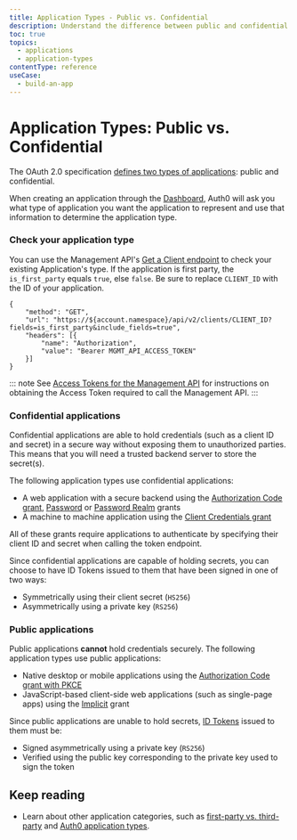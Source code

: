 ```yaml
---
title: Application Types - Public vs. Confidential
description: Understand the difference between public and confidential application types.
toc: true
topics:
  - applications
  - application-types
contentType: reference
useCase:
  - build-an-app
---
```

# Application Types: Public vs. Confidential

The OAuth 2.0 specification [defines two types of applications](https://tools.ietf.org/html/rfc6749#section-2.1): public and confidential.

When creating an application through the [Dashboard](${manage_url}/#/applications), Auth0 will ask you what type of application you want the application to represent and use that information to determine the application type.

### Check your application type

You can use the Management API's [Get a Client endpoint](/api/management/v2#!/Clients/get_clients_by_id) to check your existing Application's type. If the application is first party, the `is_first_party` equals `true`, else `false`. Be sure to replace `CLIENT_ID` with the ID of your application.

```har
{
	"method": "GET",
	"url": "https://${account.namespace}/api/v2/clients/CLIENT_ID?fields=is_first_party&include_fields=true",
	"headers": [{
		"name": "Authorization",
		"value": "Bearer MGMT_API_ACCESS_TOKEN"
	}]
}
```

::: note
See [Access Tokens for the Management API](/api/management/v2/tokens) for instructions on obtaining the Access Token required to call the Management API.
:::

### Confidential applications

Confidential applications are able to hold credentials (such as a client ID and secret) in a secure way without exposing them to unauthorized parties. This means that you will need a trusted backend server to store the secret(s).

The following application types use confidential applications:

* A web application with a secure backend using the [Authorization Code grant](/api-auth/grant/authorization-code), [Password](/api-auth/grant/password) or [Password Realm](/api-auth/tutorials/password-grant#realm-support) grants
* A machine to machine application using the [Client Credentials grant](/api-auth/grant/client-credentials)

All of these grants require applications to authenticate by specifying their client ID and secret when calling the token endpoint.

Since confidential applications are capable of holding secrets, you can choose to have ID Tokens issued to them that have been signed in one of two ways:

* Symmetrically using their client secret (`HS256`)
* Asymmetrically using a private key (`RS256`)

### Public applications

Public applications **cannot** hold credentials securely. The following application types use public applications:

* Native desktop or mobile applications using the [Authorization Code grant with PKCE](/api-auth/grant/authorization-code-pkce)
* JavaScript-based client-side web applications (such as single-page apps) using the [Implicit](/api-auth/grant/implicit) grant

Since public applications are unable to hold secrets, [ID Tokens](/tokens/id-token) issued to them must be:

* Signed asymmetrically using a private key (`RS256`)
* Verified using the public key corresponding to the private key used to sign the token

## Keep reading
* Learn about other application categories, such as [first-party vs. third-party](/applications/concepts/app-types-first-third-party) and [Auth0 application types](/applications/concpets/app-types-auth0).
